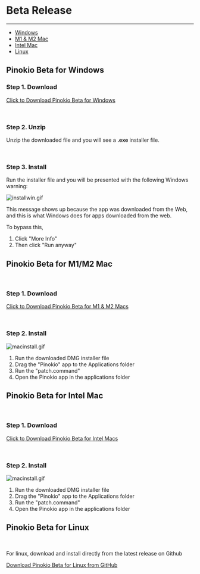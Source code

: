 # Beta Release


---

- [Windows](#pinokio-beta-for-windows)
- [M1 & M2 Mac](#pinokio-beta-for-m1-m2-mac)
- [Intel Mac](#pinokio-beta-for-intel-mac)
- [Linux](#pinokio-beta-for-linux)


## Pinokio Beta for Windows


### Step 1. Download

<a href="https://github.com/pinokiocomputer/pinokio/releases/download/1.3.0/Pinokio-1.3.0-win32.zip" class='btn'>Click to Download Pinokio Beta for Windows</a>

<br>

### Step 2. Unzip

Unzip the downloaded file and you will see a **.exe** installer file.

<br>

### Step 3. Install

Run the installer file and you will be presented with the following Windows warning:


![installwin.gif](installwin.gif)

This message shows up because the app was downloaded from the Web, and this is what Windows does for apps downloaded from the web.

To bypass this,

1. Click "More Info"
2. Then click "Run anyway"



## Pinokio Beta for M1/M2 Mac

<br>

### Step 1. Download

<a href="https://github.com/pinokiocomputer/pinokio/releases/download/1.3.0/Pinokio-1.3.0-arm64.dmg" class='btn'>Click to Download Pinokio Beta for M1 & M2 Macs</a>

<br>

### Step 2. Install

![macinstall.gif](macinstall.gif)

1. Run the downloaded DMG installer file
2. Drag the "Pinokio" app to the Applications folder
3. Run the "patch.command"
4. Open the Pinokio app in the applications folder



## Pinokio Beta for Intel Mac

<br>

### Step 1. Download

<a href="https://github.com/pinokiocomputer/pinokio/releases/download/1.3.0/Pinokio-1.3.0.dmg" class='btn'>Click to Download Pinokio Beta for Intel Macs</a>

<br>

### Step 2. Install

![macinstall.gif](macinstall.gif)

1. Run the downloaded DMG installer file
2. Drag the "Pinokio" app to the Applications folder
3. Run the "patch.command"
4. Open the Pinokio app in the applications folder


## Pinokio Beta for Linux

<br>

For linux, download and install directly from the latest release on Github

<a href="https://github.com/pinokiocomputer/pinokio/releases" class='btn'>Download Pinokio Beta for Linux from GitHub</a>
